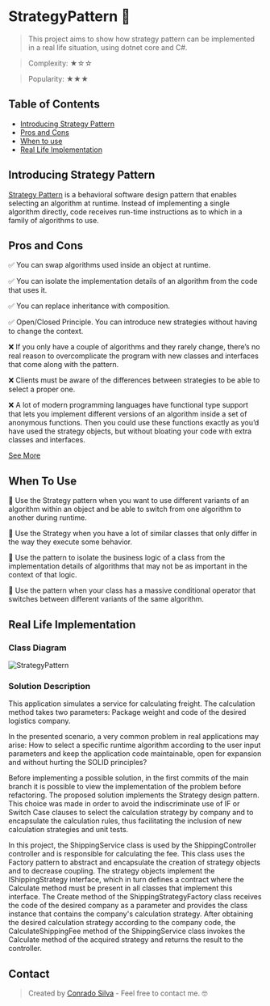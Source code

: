# StrategyPattern 🎯
> This project aims to show how strategy pattern can be implemented in a real life situation, using dotnet core and C#.

> Complexity: ★☆☆

> Popularity: ★★★

## Table of Contents
* [Introducing Strategy Pattern](#introducing-strategy-pattern)
* [Pros and Cons](#pros-and-cons)
* [When to use](#when-to-use)
* [Real Life Implementation](#Real-life-implementation)

## Introducing Strategy Pattern
[Strategy Pattern](https://en.wikipedia.org/wiki/Strategy_pattern) is a behavioral software design pattern that enables selecting an algorithm at runtime. Instead of implementing a single algorithm directly, code receives run-time instructions as to which in a family of algorithms to use.

## Pros and Cons
✅ You can swap algorithms used inside an object at runtime.

✅ You can isolate the implementation details of an algorithm from the code that uses it.

✅ You can replace inheritance with composition.

✅ Open/Closed Principle. You can introduce new strategies without having to change the context.

❌ If you only have a couple of algorithms and they rarely change, there’s no real reason to overcomplicate the program with new classes and interfaces that come along with the pattern.

❌ Clients must be aware of the differences between strategies to be able to select a proper one.

❌ A lot of modern programming languages have functional type support that lets you implement different versions of an algorithm inside a set of anonymous functions. Then you could use these functions exactly as you’d have used the strategy objects, but without bloating your code with extra classes and interfaces.

[See More](https://refactoring.guru/design-patterns/strategy)

## When To Use
📌 Use the Strategy pattern when you want to use different variants of an algorithm within an object and be able to switch from one algorithm to another during runtime.

📌 Use the Strategy when you have a lot of similar classes that only differ in the way they execute some behavior.

📌 Use the pattern to isolate the business logic of a class from the implementation details of algorithms that may not be as important in the context of that logic.

📌 Use the pattern when your class has a massive conditional operator that switches between different variants of the same algorithm.

## Real Life Implementation

### Class Diagram

![StrategyPattern](https://user-images.githubusercontent.com/5831318/119040941-62dad280-b98c-11eb-8a3a-43e06b024383.png)

### Solution Description

This application simulates a service for calculating freight. The calculation method takes two parameters: Package weight and code of the desired logistics company.

In the presented scenario, a very common problem in real applications may arise: How to select a specific runtime algorithm according to the user input parameters and keep the application code maintainable, open for expansion and without hurting the SOLID principles?

Before implementing a possible solution, in the first commits of the main branch it is possible to view the implementation of the problem before refactoring.
The proposed solution implements the Strategy design pattern. This choice was made in order to avoid the indiscriminate use of IF or Switch Case clauses to select the calculation strategy by company and to encapsulate the calculation rules, thus facilitating the inclusion of new calculation strategies and unit tests.

In this project, the ShippingService class is used by the ShippingController controller and is responsible for calculating the fee. This class uses the Factory pattern to abstract and encapsulate the creation of strategy objects and to decrease coupling. The strategy objects implement the IShippingStrategy interface, which in turn defines a contract where the Calculate method must be present in all classes that implement this interface. The Create method of the ShippingStrategyFactory class receives the code of the desired company as a parameter and provides the class instance that contains the company's calculation strategy. After obtaining the desired calculation strategy according to the company code, the CalculateShippingFee method of the ShippingService class invokes the Calculate method of the acquired strategy and returns the result to the controller.

## Contact
> Created by [Conrado Silva](mailto:conradoms@gmail.com) - Feel free to contact me. 🤓
